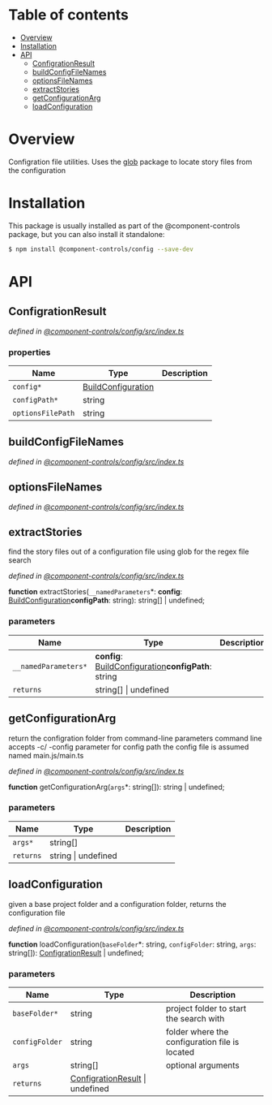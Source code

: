 # Table of contents

-   [Overview](#overview)
-   [Installation](#installation)
-   [API](#api)
    -   [ConfigrationResult](#configrationresult)
    -   [buildConfigFileNames](#buildconfigfilenames)
    -   [optionsFileNames](#optionsfilenames)
    -   [extractStories](#extractstories)
    -   [getConfigurationArg](#getconfigurationarg)
    -   [loadConfiguration](#loadconfiguration)

# Overview

Configration file utilities. Uses the [glob](https://www.npmjs.com/package/glob) package to locate story files from the configuration

# Installation

This package is usually installed as part of the @component-controls package, but you can also install it standalone:

```bash
$ npm install @component-controls/config --save-dev
```

# API

<tsdoc-typescript entry="./src/index.ts" files="../specification/src/configuration.ts"/>

<!-- START-TSDOC-TYPESCRIPT -->

## ConfigrationResult

_defined in [@component-controls/config/src/index.ts](https://github.com/ccontrols/component-controls/tree/master/core/config/src/index.ts#L10)_



### properties

| Name              | Type                                      | Description |
| ----------------- | ----------------------------------------- | ----------- |
| `config*`         | [BuildConfiguration](#buildconfiguration) |             |
| `configPath*`     | string                                    |             |
| `optionsFilePath` | string                                    |             |

## buildConfigFileNames

_defined in [@component-controls/config/src/index.ts](https://github.com/ccontrols/component-controls/tree/master/core/config/src/index.ts#L7)_



## optionsFileNames

_defined in [@component-controls/config/src/index.ts](https://github.com/ccontrols/component-controls/tree/master/core/config/src/index.ts#L9)_



## extractStories

find the story files out of a configuration file
using glob for the regex file search

_defined in [@component-controls/config/src/index.ts](https://github.com/ccontrols/component-controls/tree/master/core/config/src/index.ts#L78)_

**function** extractStories(`__namedParameters`\*: **config**: [BuildConfiguration](#buildconfiguration)**configPath**: string): string\[] | undefined;

### parameters

| Name                 | Type                                                                        | Description |
| -------------------- | --------------------------------------------------------------------------- | ----------- |
| `__namedParameters*` | **config**: [BuildConfiguration](#buildconfiguration)**configPath**: string |             |
| `returns`            | string\[] \| undefined                                                      |             |

## getConfigurationArg

return the configration folder from command-line parameters
command line accepts -c/ -config parameter for config path
the config file is assumed named main.js/main.ts

_defined in [@component-controls/config/src/index.ts](https://github.com/ccontrols/component-controls/tree/master/core/config/src/index.ts#L21)_

**function** getConfigurationArg(`args`\*: string\[]): string | undefined;

### parameters

| Name      | Type                | Description |
| --------- | ------------------- | ----------- |
| `args*`   | string\[]           |             |
| `returns` | string \| undefined |             |

## loadConfiguration

 given a base project folder and a configuration folder, returns the configuration file

_defined in [@component-controls/config/src/index.ts](https://github.com/ccontrols/component-controls/tree/master/core/config/src/index.ts#L42)_

**function** loadConfiguration(`baseFolder`\*: string, `configFolder`: string, `args`: string\[]): [ConfigrationResult](#configrationresult) | undefined;

### parameters

| Name           | Type                                                   | Description                                    |
| -------------- | ------------------------------------------------------ | ---------------------------------------------- |
| `baseFolder*`  | string                                                 | project folder to start the search with        |
| `configFolder` | string                                                 | folder where the configuration file is located |
| `args`         | string\[]                                              | optional arguments                             |
| `returns`      | [ConfigrationResult](#configrationresult) \| undefined |                                                |

<!-- END-TSDOC-TYPESCRIPT -->
